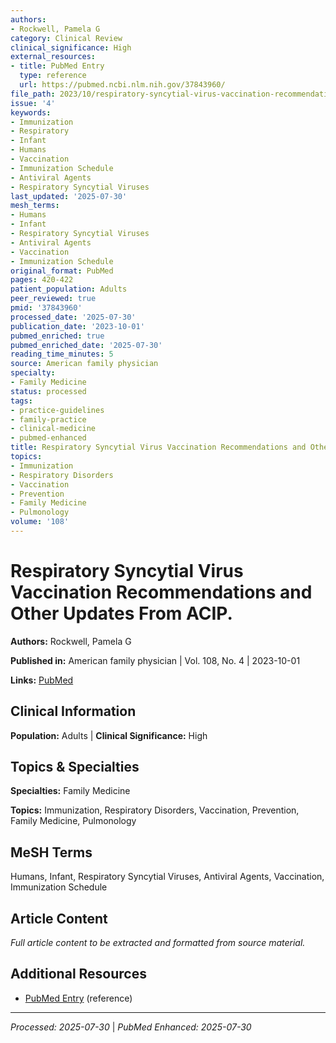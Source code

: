 ```yaml
---
authors:
- Rockwell, Pamela G
category: Clinical Review
clinical_significance: High
external_resources:
- title: PubMed Entry
  type: reference
  url: https://pubmed.ncbi.nlm.nih.gov/37843960/
file_path: 2023/10/respiratory-syncytial-virus-vaccination-recommendations-and.md
issue: '4'
keywords:
- Immunization
- Respiratory
- Infant
- Humans
- Vaccination
- Immunization Schedule
- Antiviral Agents
- Respiratory Syncytial Viruses
last_updated: '2025-07-30'
mesh_terms:
- Humans
- Infant
- Respiratory Syncytial Viruses
- Antiviral Agents
- Vaccination
- Immunization Schedule
original_format: PubMed
pages: 420-422
patient_population: Adults
peer_reviewed: true
pmid: '37843960'
processed_date: '2025-07-30'
publication_date: '2023-10-01'
pubmed_enriched: true
pubmed_enriched_date: '2025-07-30'
reading_time_minutes: 5
source: American family physician
specialty:
- Family Medicine
status: processed
tags:
- practice-guidelines
- family-practice
- clinical-medicine
- pubmed-enhanced
title: Respiratory Syncytial Virus Vaccination Recommendations and Other Updates From ACIP.
topics:
- Immunization
- Respiratory Disorders
- Vaccination
- Prevention
- Family Medicine
- Pulmonology
volume: '108'
---
```


# Respiratory Syncytial Virus Vaccination Recommendations and Other Updates From ACIP.

**Authors:** Rockwell, Pamela G

**Published in:** American family physician | Vol. 108, No. 4 | 2023-10-01

**Links:** [PubMed](https://pubmed.ncbi.nlm.nih.gov/37843960/)

## Clinical Information

**Population:** Adults | **Clinical Significance:** High

## Topics & Specialties

**Specialties:** Family Medicine

**Topics:** Immunization, Respiratory Disorders, Vaccination, Prevention, Family Medicine, Pulmonology

## MeSH Terms

Humans, Infant, Respiratory Syncytial Viruses, Antiviral Agents, Vaccination, Immunization Schedule

## Article Content

*Full article content to be extracted and formatted from source material.*

## Additional Resources

- [PubMed Entry](https://pubmed.ncbi.nlm.nih.gov/37843960/) (reference)

---

*Processed: 2025-07-30* | *PubMed Enhanced: 2025-07-30*
